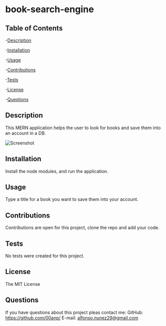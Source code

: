 # book-search-engine
## Table of Contents
-[Description](#description)

-[Installation](#installation)

-[Usage](#usage)

-[Contributions](#contributions)

-[Tests](#tests)

-[License](#license)

-[Questions](#questions)

## Description
This MERN application helps the user to look for books and save them into an account in a DB.

![Screenshot](./public/img/booksearchengine.png?raw=true)
## Installation
Install the node modules, and run the application.
## Usage
Type a title for a book you want to save them into your account.
## Contributions
Contributions are open for this project, clone the repo and add your code.
## Tests
No tests were created for this project.
## License
The MIT License
## Questions
If you have questions about this project pleas contact me:
GitHub: https://github.com/00anp/
E-mail: alfonso.nunez29@gmail.com